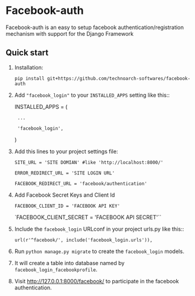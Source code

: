 # Facebook-auth
Facebook-auth is an easy to setup facebook authentication/registration
mechanism with support for the Django Framework

Quick start
-----------

1. Installation:

    `pip install git+https://github.com/technoarch-softwares/facebook-auth`

2. Add `"facebook_login"` to your `INSTALLED_APPS` setting like this::

    INSTALLED_APPS = (

        ...

        'facebook_login',

    )
    

3.   Add this lines to your project settings file:   
    
     `SITE_URL = 'SITE DOMIAN' #like 'http://localhost:8000/'`
    
     `ERROR_REDIRECT_URL = 'SITE LOGIN URL'`

     `FACEBOOK_REDIRECT_URL = 'facebook/authentication'`

4.  Add Facebook Secret Keys and Client Id    
    
     `FACEBOOK_CLIENT_ID = 'FACEBOOK API KEY'`
    
     `FACEBOOK_CLIENT_SECRET = 'FACEBOOK API SECRET'``
    
5. Include the `facebook_login` URLconf in your project urls.py like this::

    `url(r'^facebook/', include('facebook_login.urls')),`

6. Run `python manage.py migrate` to create the `facebook_login` models.

7. It will create a table into database named by `facebook_login_facebookprofile`.

8. Visit http://127.0.0.1:8000/facebook/ to participate in the facebook authentication.

